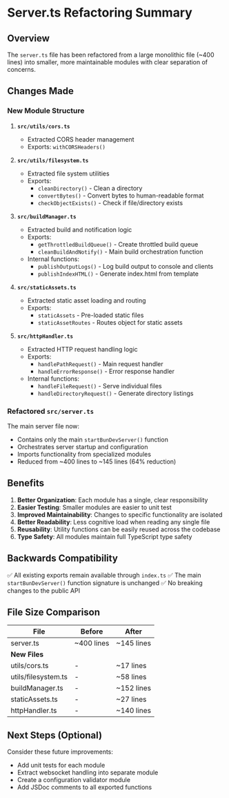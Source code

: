 # Server.ts Refactoring Summary

## Overview
The `server.ts` file has been refactored from a large monolithic file (~400 lines) into smaller, more maintainable modules with clear separation of concerns.

## Changes Made

### New Module Structure

1. **`src/utils/cors.ts`**
   - Extracted CORS header management
   - Exports: `withCORSHeaders()`

2. **`src/utils/filesystem.ts`**
   - Extracted file system utilities
   - Exports:
     - `cleanDirectory()` - Clean a directory
     - `convertBytes()` - Convert bytes to human-readable format
     - `checkObjectExists()` - Check if file/directory exists

3. **`src/buildManager.ts`**
   - Extracted build and notification logic
   - Exports:
     - `getThrottledBuildQueue()` - Create throttled build queue
     - `cleanBuildAndNotify()` - Main build orchestration function
   - Internal functions:
     - `publishOutputLogs()` - Log build output to console and clients
     - `publishIndexHTML()` - Generate index.html from template

4. **`src/staticAssets.ts`**
   - Extracted static asset loading and routing
   - Exports:
     - `staticAssets` - Pre-loaded static files
     - `staticAssetRoutes` - Routes object for static assets

5. **`src/httpHandler.ts`**
   - Extracted HTTP request handling logic
   - Exports:
     - `handlePathRequest()` - Main request handler
     - `handleErrorResponse()` - Error response handler
   - Internal functions:
     - `handleFileRequest()` - Serve individual files
     - `handleDirectoryRequest()` - Generate directory listings

### Refactored `src/server.ts`

The main server file now:
- Contains only the main `startBunDevServer()` function
- Orchestrates server startup and configuration
- Imports functionality from specialized modules
- Reduced from ~400 lines to ~145 lines (64% reduction)

## Benefits

1. **Better Organization**: Each module has a single, clear responsibility
2. **Easier Testing**: Smaller modules are easier to unit test
3. **Improved Maintainability**: Changes to specific functionality are isolated
4. **Better Readability**: Less cognitive load when reading any single file
5. **Reusability**: Utility functions can be easily reused across the codebase
6. **Type Safety**: All modules maintain full TypeScript type safety

## Backwards Compatibility

✅ All existing exports remain available through `index.ts`
✅ The main `startBunDevServer()` function signature is unchanged
✅ No breaking changes to the public API

## File Size Comparison

| File | Before | After |
|------|--------|-------|
| server.ts | ~400 lines | ~145 lines |
| **New Files** | | |
| utils/cors.ts | - | ~17 lines |
| utils/filesystem.ts | - | ~58 lines |
| buildManager.ts | - | ~152 lines |
| staticAssets.ts | - | ~27 lines |
| httpHandler.ts | - | ~140 lines |

## Next Steps (Optional)

Consider these future improvements:
- Add unit tests for each module
- Extract websocket handling into separate module
- Create a configuration validator module
- Add JSDoc comments to all exported functions
